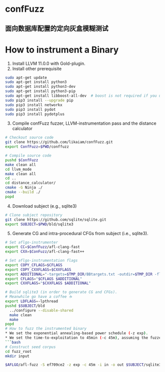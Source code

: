 # confFuzz
## 面向数据库配置的定向灰盒模糊测试
# How to instrument a Binary
1) Install LLVM 11.0.0 with Gold-plugin. 
2) Install other prerequisite
```bash
sudo apt-get update
sudo apt-get install python3
sudo apt-get install python3-dev
sudo apt-get install python3-pip
sudo apt-get install libboost-all-dev  # boost is not required if you use genDistance.sh in step 7
sudo pip3 install --upgrade pip
sudo pip3 install networkx
sudo pip3 install pydot
sudo pip3 install pydotplus
```
3) Compile confFuzz fuzzer, LLVM-instrumentation pass and the distance calculator

```bash
# Checkout source code
git clone https://github.com/likaiam/confFuzz.git
export ConfFuzz=$PWD/conffuzz

# Compile source code
pushd $ConfFuzz
make clean all 
cd llvm_mode
make clean all
cd ..
cd distance_calculator/
cmake -G Ninja ./
cmake --build ./
popd
```
4) Download subject (e.g., sqlite3)
```bash
# Clone subject repository
git clone https://github.com/sqlite/sqlite.git
export SUBJECT=$PWD/bld/sqlite3
```
5) Generate CG and intra-procedural CFGs from subject (i.e., sqlite3).
```bash
# Set aflgo-instrumenter
export CC=$ConfFuzz/afl-clang-fast
export CXX=$ConFuzz/afl-clang-fast++

# Set aflgo-instrumentation flags
export COPY_CFLAGS=$CFLAGS
export COPY_CXXFLAGS=$CXXFLAGS
export ADDITIONAL="-targets=$TMP_DIR/BBtargets.txt -outdir=$TMP_DIR -flto -fuse-ld=gold -Wl,-plugin-opt=save-temps"
export CFLAGS="$CFLAGS $ADDITIONAL"
export CXXFLAGS="$CXXFLAGS $ADDITIONAL"

# Build sqlite3 (in order to generate CG and CFGs).
# Meanwhile go have a coffee ☕️
export LDFLAGS=-lpthread
pushd $SUBJECT/bld
  ../configure --disable-shared
  make clean
  make 
popd
# How to fuzz the instrumented binary
* We set the exponential annealing-based power schedule (-z exp).
* We set the time-to-exploitation to 45min (-c 45m), assuming the fuzzer is run for about an hour.
```bash
# Construct seed corpus
cd fuzz_root
mkdir input

$AFLGO/afl-fuzz -S ef709ce2 -z exp -c 45m -i in -o out $SUBJECT/sqlite3 --bail
```

